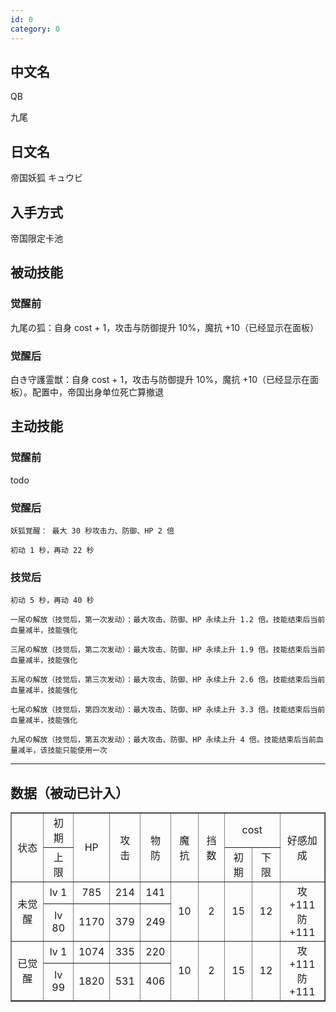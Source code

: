 ```yaml
---
id: 0
category: 0
---
```


## 中文名

QB

九尾

## 日文名

帝国妖狐 キュウビ

## 入手方式

帝国限定卡池

## 被动技能

### 觉醒前

九尾の狐：自身 cost + 1，攻击与防御提升 10%，魔抗 +10（已经显示在面板）

### 觉醒后

白き守護霊獣：自身 cost + 1，攻击与防御提升 10%，魔抗 +10（已经显示在面板）。配置中，帝国出身单位死亡算撤退

## 主动技能

### 觉醒前

todo

### 觉醒后

    妖狐覚醒： 最大 30 秒攻击力、防御、HP 2 倍

    初动 1 秒，再动 22 秒

### 技觉后

    初动 5 秒，再动 40 秒

    一尾の解放（技觉后，第一次发动）：最大攻击、防御、HP 永续上升 1.2 倍。技能结束后当前血量减半，技能强化

    三尾の解放（技觉后，第二次发动）：最大攻击、防御、HP 永续上升 1.9 倍。技能结束后当前血量减半，技能强化

    五尾の解放（技觉后，第三次发动）：最大攻击、防御、HP 永续上升 2.6 倍。技能结束后当前血量减半，技能强化

    七尾の解放（技觉后，第四次发动）：最大攻击、防御、HP 永续上升 3.3 倍。技能结束后当前血量减半，技能强化

    九尾の解放（技觉后，第五次发动）：最大攻击、防御、HP 永续上升 4 倍。技能结束后当前血量减半，该技能只能使用一次

---

## 数据（被动已计入）

<table style="width: 100%; text-align: center;" border="1">
  <tr>
    <td rowspan="2">状态</td>
    <td>初期</td>
    <td rowspan="2">HP</td>
    <td rowspan="2">攻击</td>
    <td rowspan="2">物防</td>
    <td rowspan="2">魔抗</td>
    <td rowspan="2">挡数</td>
    <td colspan="2">cost</td>
    <td rowspan="2">好感加成</td>
  </tr>
  <tr>
    <td>上限</td>
    <td>初期</td>
    <td>下限</td>
  </tr>
  <tr>
    <td rowspan="2">未觉醒</td>
    <td>lv 1</td>
    <td data-before-hp>785</td>
    <td data-before-attack>214</td>
    <td data-before-pd>141</td>
    <td rowspan="2" data-before-mk>10</td>
    <td rowspan="2" data-before-block>2</td>
    <td rowspan="2" data-before-cost-upper-limit>15</td>
    <td rowspan="2" data-before-cost-lower-limit>12</td>
    <td rowspan="2" data-before-reward-point>
      攻 +111
      <br />
      防 +111
    </td>
  </tr>
  <tr>
    <td>lv 80</td>
    <td>1170</td>
    <td>379</td>
    <td>249</td>
  </tr>
  <tr>
    <td rowspan="2">已觉醒</td>
    <td>lv 1</td>
    <td data-after-hp>1074</td>
    <td data-after-attack>335</td>
    <td data-after-pd>220</td>
    <td rowspan="2" data-after-mk>10</td>
    <td rowspan="2" data-after-block>2</td>
    <td rowspan="2" data-after-cost-upper-limit>15</td>
    <td rowspan="2" data-after-cost-lower-limit>12</td>
    <td rowspan="2" data-after-reward-point>
      攻 +111
      <br />
      防 +111
    </td>
  </tr>
  <tr>
    <td>lv 99</td>
    <td>1820</td>
    <td>531</td>
    <td>406</td>
  </tr>
</table>

